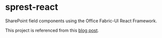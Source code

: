 # sprest-react
SharePoint field components using the Office Fabric-UI React Framework.

This project is referenced from this [blog post](http://dattabase.com/sharepoint-react-components/).